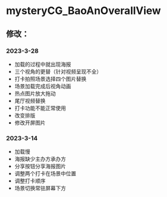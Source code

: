 # mysteryCG_BaoAnOverallView

## 修改：

### 2023-3-28

- 加载的过程中就出现海报
- 三个视角的更替（针对视频呈现不全）
- 打卡拍照场景选择四个图片替换
- 场景加载完成后视角动画
- 热点图片放大拖动
- 尾厅视频替换
- 打卡功能不能正常使用
- 改变排版
- 修改开屏图片

### 2023-3-14

- 加载慢
- 海报缺少主办方承办方
- 分享按钮分享海报图片
- 调整两个打卡在场景中位置
- 调整打卡顺序
- 场景切换常驻屏幕下方

